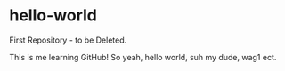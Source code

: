 # hello-world
First Repository - to be Deleted. 

This is me learning GitHub! So yeah, hello world, suh my dude, wag1 ect.

